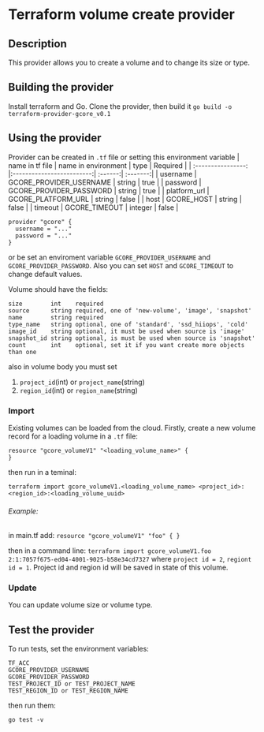 # Terraform volume create provider

Description
-----------
This provider allows you to create a volume and to change its size or type.

Building the provider
---------------------
Install terraform and Go. Clone the provider, then build it
``
go build -o terraform-provider-gcore_v0.1
``

Using the provider
------------------
Provider can be created in ``.tf`` file or setting this environment variable
| name in tf file    | name in environment       | type    | Required |
| :----------------: |:-------------------------:| :------:| :-------:|
| username           | GCORE_PROVIDER_USERNAME   | string  | true     | 
| password           | GCORE_PROVIDER_PASSWORD   | string  | true     | 
| platform_url       | GCORE_PLATFORM_URL        | string  | false    | 
| host               | GCORE_HOST                | string  | false    | 
| timeout            | GCORE_TIMEOUT             | integer | false    | 

```
provider "gcore" {
  username = "..."
  password = "..."
}
```
or be set an enviroment variable ``GCORE_PROVIDER_USERNAME`` and ``GCORE_PROVIDER_PASSWORD``. Also you can set ``HOST`` and ``GCORE_TIMEOUT`` to change default values.

Volume should have the fields:
```
size        int    required
source      string required, one of 'new-volume', 'image', 'snapshot'
name        string required
type_name   string optional, one of 'standard', 'ssd_hiiops', 'cold'
image_id    string optional, it must be used when source is 'image'
snapshot_id string optional, is must be used when source is 'snapshot'
count       int    optional, set it if you want create more objects than one
```
also in volume body you must set 
1. ``project_id``(int) or ``project_name``(string)
2. ``region_id``(int) or ``region_name``(string)

### Import 
Existing volumes can be loaded from the cloud. Firstly, create a new volume record for a loading volume in a ``.tf`` file:
```
resource "gcore_volumeV1" "<loading_volume_name>" {
}
```

then run in a teminal:
```
terraform import gcore_volumeV1.<loading_volume_name> <project_id>:<region_id>:<loading_volume_uuid>
```

   ###### Example:
   in main.tf add:
      ```
      resource "gcore_volumeV1" "foo" {
      }
      ```
   
   then in a command line:
      ```
      terraform import gcore_volumeV1.foo 2:1:7057f675-ed04-4001-9025-b58e34cd7327
      ```
   where ``project id = 2``, ``regiont id = 1``. Project id and region id will be saved in state of this volume.

### Update 
You can update volume size or volume type.

Test the provider
-----------------
To run tests, set the environment variables:
```
TF_ACC
GCORE_PROVIDER_USERNAME
GCORE_PROVIDER_PASSWORD
TEST_PROJECT_ID or TEST_PROJECT_NAME
TEST_REGION_ID or TEST_REGION_NAME
```
then run them:
```
go test -v
```